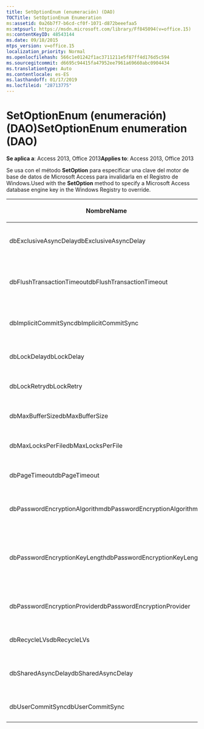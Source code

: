```yaml
---
title: SetOptionEnum (enumeración) (DAO)
TOCTitle: SetOptionEnum Enumeration
ms:assetid: 0a26b7f7-b6cd-cf0f-1071-d872beeefaa5
ms:mtpsurl: https://msdn.microsoft.com/library/Ff845094(v=office.15)
ms:contentKeyID: 48543144
ms.date: 09/18/2015
mtps_version: v=office.15
localization_priority: Normal
ms.openlocfilehash: 566c1e01242f1ac3711211e5f87ff4d176d5c594
ms.sourcegitcommit: d6695c94415fa47952ee7961a69660abc0904434
ms.translationtype: Auto
ms.contentlocale: es-ES
ms.lasthandoff: 01/17/2019
ms.locfileid: "28713775"
---
```

# <a name="setoptionenum-enumeration-dao"></a><span data-ttu-id="b09ce-102">SetOptionEnum (enumeración) (DAO)</span><span class="sxs-lookup"><span data-stu-id="b09ce-102">SetOptionEnum enumeration (DAO)</span></span>


<span data-ttu-id="b09ce-103">**Se aplica a**: Access 2013, Office 2013</span><span class="sxs-lookup"><span data-stu-id="b09ce-103">**Applies to**: Access 2013, Office 2013</span></span>

<span data-ttu-id="b09ce-104">Se usa con el método **SetOption** para especificar una clave del motor de base de datos de Microsoft Access para invalidarla en el Registro de Windows.</span><span class="sxs-lookup"><span data-stu-id="b09ce-104">Used with the **SetOption** method to specify a Microsoft Access database engine key in the Windows Registry to override.</span></span>

<table>
<colgroup>
<col style="width: 33%" />
<col style="width: 33%" />
<col style="width: 33%" />
</colgroup>
<thead>
<tr class="header">
<th><p><span data-ttu-id="b09ce-105">Nombre</span><span class="sxs-lookup"><span data-stu-id="b09ce-105">Name</span></span></p></th>
<th><p><span data-ttu-id="b09ce-106">Valor</span><span class="sxs-lookup"><span data-stu-id="b09ce-106">Value</span></span></p></th>
<th><p><span data-ttu-id="b09ce-107">Descripción</span><span class="sxs-lookup"><span data-stu-id="b09ce-107">Description</span></span></p></th>
</tr>
</thead>
<tbody>
<tr class="odd">
<td><p><span data-ttu-id="b09ce-108">dbExclusiveAsyncDelay</span><span class="sxs-lookup"><span data-stu-id="b09ce-108">dbExclusiveAsyncDelay</span></span></p></td>
<td><p><span data-ttu-id="b09ce-109">60</span><span class="sxs-lookup"><span data-stu-id="b09ce-109">60</span></span></p></td>
<td><p><span data-ttu-id="b09ce-110">Clave ExclusiveAsyncDelay.</span><span class="sxs-lookup"><span data-stu-id="b09ce-110">The ExclusiveAsyncDelay key.</span></span></p></td>
</tr>
<tr class="even">
<td><p><span data-ttu-id="b09ce-111">dbFlushTransactionTimeout</span><span class="sxs-lookup"><span data-stu-id="b09ce-111">dbFlushTransactionTimeout</span></span></p></td>
<td><p><span data-ttu-id="b09ce-112">66</span><span class="sxs-lookup"><span data-stu-id="b09ce-112">66</span></span></p></td>
<td><p><span data-ttu-id="b09ce-113">Clave FlushTransactionTimeout.</span><span class="sxs-lookup"><span data-stu-id="b09ce-113">The FlushTransactionTimeout key.</span></span></p></td>
</tr>
<tr class="odd">
<td><p><span data-ttu-id="b09ce-114">dbImplicitCommitSync</span><span class="sxs-lookup"><span data-stu-id="b09ce-114">dbImplicitCommitSync</span></span></p></td>
<td><p><span data-ttu-id="b09ce-115">59</span><span class="sxs-lookup"><span data-stu-id="b09ce-115">59</span></span></p></td>
<td><p><span data-ttu-id="b09ce-116">Clave ImplicitCommitSync.</span><span class="sxs-lookup"><span data-stu-id="b09ce-116">The ImplicitCommitSync key.</span></span></p></td>
</tr>
<tr class="even">
<td><p><span data-ttu-id="b09ce-117">dbLockDelay</span><span class="sxs-lookup"><span data-stu-id="b09ce-117">dbLockDelay</span></span></p></td>
<td><p><span data-ttu-id="b09ce-118">63</span><span class="sxs-lookup"><span data-stu-id="b09ce-118">63</span></span></p></td>
<td><p><span data-ttu-id="b09ce-119">Clave LockDelay.</span><span class="sxs-lookup"><span data-stu-id="b09ce-119">The LockDelay key.</span></span></p></td>
</tr>
<tr class="odd">
<td><p><span data-ttu-id="b09ce-120">dbLockRetry</span><span class="sxs-lookup"><span data-stu-id="b09ce-120">dbLockRetry</span></span></p></td>
<td><p><span data-ttu-id="b09ce-121">57</span><span class="sxs-lookup"><span data-stu-id="b09ce-121">57</span></span></p></td>
<td><p><span data-ttu-id="b09ce-122">Clave LockRetry.</span><span class="sxs-lookup"><span data-stu-id="b09ce-122">The LockRetry key.</span></span></p></td>
</tr>
<tr class="even">
<td><p><span data-ttu-id="b09ce-123">dbMaxBufferSize</span><span class="sxs-lookup"><span data-stu-id="b09ce-123">dbMaxBufferSize</span></span></p></td>
<td><p><span data-ttu-id="b09ce-124">8</span><span class="sxs-lookup"><span data-stu-id="b09ce-124">8</span></span></p></td>
<td><p><span data-ttu-id="b09ce-125">Clave MaxBufferSize.</span><span class="sxs-lookup"><span data-stu-id="b09ce-125">The MaxBufferSize key.</span></span></p></td>
</tr>
<tr class="odd">
<td><p><span data-ttu-id="b09ce-126">dbMaxLocksPerFile</span><span class="sxs-lookup"><span data-stu-id="b09ce-126">dbMaxLocksPerFile</span></span></p></td>
<td><p><span data-ttu-id="b09ce-127">62</span><span class="sxs-lookup"><span data-stu-id="b09ce-127">62</span></span></p></td>
<td><p><span data-ttu-id="b09ce-128">Clave MaxLocksPerFile.</span><span class="sxs-lookup"><span data-stu-id="b09ce-128">The MaxLocksPerFile key.</span></span></p></td>
</tr>
<tr class="even">
<td><p><span data-ttu-id="b09ce-129">dbPageTimeout</span><span class="sxs-lookup"><span data-stu-id="b09ce-129">dbPageTimeout</span></span></p></td>
<td><p><span data-ttu-id="b09ce-130">6</span><span class="sxs-lookup"><span data-stu-id="b09ce-130">6</span></span></p></td>
<td><p><span data-ttu-id="b09ce-131">Clave PageTimeout.</span><span class="sxs-lookup"><span data-stu-id="b09ce-131">The PageTimeout key.</span></span></p></td>
</tr>
<tr class="odd">
<td><p><span data-ttu-id="b09ce-132">dbPasswordEncryptionAlgorithm</span><span class="sxs-lookup"><span data-stu-id="b09ce-132">dbPasswordEncryptionAlgorithm</span></span></p></td>
<td><p><span data-ttu-id="b09ce-133">81</span><span class="sxs-lookup"><span data-stu-id="b09ce-133">81</span></span></p></td>
<td><p><span data-ttu-id="b09ce-134">Nombre del algoritmo de cifrado.</span><span class="sxs-lookup"><span data-stu-id="b09ce-134">The name of the encryption algorithm.</span></span></p></td>
</tr>
<tr class="even">
<td><p><span data-ttu-id="b09ce-135">dbPasswordEncryptionKeyLength</span><span class="sxs-lookup"><span data-stu-id="b09ce-135">dbPasswordEncryptionKeyLength</span></span></p></td>
<td><p><span data-ttu-id="b09ce-136">82</span><span class="sxs-lookup"><span data-stu-id="b09ce-136">82</span></span></p></td>
<td><p><span data-ttu-id="b09ce-p101">Longitud de la clave de cifrado. Debe ser múltiplo de 8, empezando en 40.</span><span class="sxs-lookup"><span data-stu-id="b09ce-p101">The encryption key length. Must be a multiple of 8, starting at 40.</span></span></p></td>
</tr>
<tr class="odd">
<td><p><span data-ttu-id="b09ce-139">dbPasswordEncryptionProvider</span><span class="sxs-lookup"><span data-stu-id="b09ce-139">dbPasswordEncryptionProvider</span></span></p></td>
<td><p><span data-ttu-id="b09ce-140">80</span><span class="sxs-lookup"><span data-stu-id="b09ce-140">80</span></span></p></td>
<td><p><span data-ttu-id="b09ce-141">Nombre del proveedor del cifrado.</span><span class="sxs-lookup"><span data-stu-id="b09ce-141">The name of the encryption provider.</span></span></p></td>
</tr>
<tr class="even">
<td><p><span data-ttu-id="b09ce-142">dbRecycleLVs</span><span class="sxs-lookup"><span data-stu-id="b09ce-142">dbRecycleLVs</span></span></p></td>
<td><p><span data-ttu-id="b09ce-143">65</span><span class="sxs-lookup"><span data-stu-id="b09ce-143">65</span></span></p></td>
<td><p><span data-ttu-id="b09ce-144">Clave RecycleLVs.</span><span class="sxs-lookup"><span data-stu-id="b09ce-144">The RecycleLVs key.</span></span></p></td>
</tr>
<tr class="odd">
<td><p><span data-ttu-id="b09ce-145">dbSharedAsyncDelay</span><span class="sxs-lookup"><span data-stu-id="b09ce-145">dbSharedAsyncDelay</span></span></p></td>
<td><p><span data-ttu-id="b09ce-146">61</span><span class="sxs-lookup"><span data-stu-id="b09ce-146">61</span></span></p></td>
<td><p><span data-ttu-id="b09ce-147">Clave SharedAsyncDelay.</span><span class="sxs-lookup"><span data-stu-id="b09ce-147">The SharedAsyncDelay key.</span></span></p></td>
</tr>
<tr class="even">
<td><p><span data-ttu-id="b09ce-148">dbUserCommitSync</span><span class="sxs-lookup"><span data-stu-id="b09ce-148">dbUserCommitSync</span></span></p></td>
<td><p><span data-ttu-id="b09ce-149">58</span><span class="sxs-lookup"><span data-stu-id="b09ce-149">58</span></span></p></td>
<td><p><span data-ttu-id="b09ce-150">Clave UserCommitSync.</span><span class="sxs-lookup"><span data-stu-id="b09ce-150">The UserCommitSync key.</span></span></p></td>
</tr>
</tbody>
</table>

